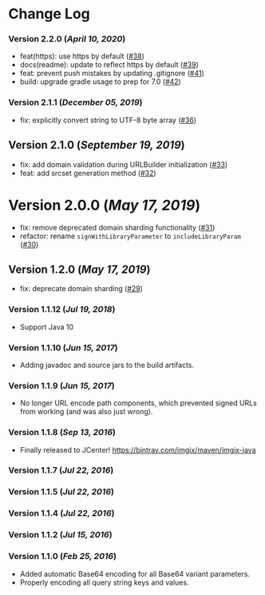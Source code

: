 Change Log
==========

### Version 2.2.0 (_April 10, 2020_)

* feat(https): use https by default ([#38](https://github.com/imgix/imgix-java/pull/38))
* docs(readme): update to reflect https by default ([#39](https://github.com/imgix/imgix-java/pull/39))
* feat: prevent push mistakes by updating .gitignore ([#41](https://github.com/imgix/imgix-java/pull/41))
* build: upgrade gradle usage to prep for 7.0 ([#42](https://github.com/imgix/imgix-java/pull/42))

### Version 2.1.1 (_December 05, 2019_)

* fix: explicitly convert string to UTF-8 byte array ([#36](https://github.com/imgix/imgix-java/pull/36))

## Version 2.1.0 (_September 19, 2019_)

* fix: add domain validation during URLBuilder initialization ([#33](https://github.com/imgix/imgix-java/pull/33))
* feat: add srcset generation method ([#32](https://github.com/imgix/imgix-java/pull/32)) 

# Version 2.0.0 (_May 17, 2019_)

* fix: remove deprecated domain sharding functionality  ([#31](https://github.com/imgix/imgix-java/pull/31))
* refactor: rename `signWithLibraryParameter` to `includeLibraryParam` ([#30](https://github.com/imgix/imgix-java/pull/30))

## Version 1.2.0 (_May 17, 2019_)

* fix: deprecate domain sharding ([#29](https://github.com/imgix/imgix-java/pull/29))

### Version 1.1.12 (_Jul 19, 2018_)

* Support Java 10

### Version 1.1.10 (_Jun 15, 2017_)

* Adding javadoc and source jars to the build artifacts.

### Version 1.1.9 (_Jun 15, 2017_)

* No longer URL encode path components, which prevented signed URLs from working (and was also just wrong).

### Version 1.1.8 (_Sep 13, 2016_)

* Finally released to JCenter! https://bintray.com/imgix/maven/imgix-java

### Version 1.1.7 (_Jul 22, 2016_)

### Version 1.1.5 (_Jul 22, 2016_)

### Version 1.1.4 (_Jul 22, 2016_)

### Version 1.1.2 (_Jul 15, 2016_)

### Version 1.1.0 (_Feb 25, 2016_)

* Added automatic Base64 encoding for all Base64 variant parameters.
* Properly encoding all query string keys and values.
